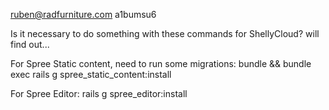ruben@radfurniture.com
a1bumsu6

Is it necessary to do something with these commands for ShellyCloud? will find out...

For Spree Static content, need to run some migrations:
bundle && bundle exec rails g spree_static_content:install

For Spree Editor:
rails g spree_editor:install